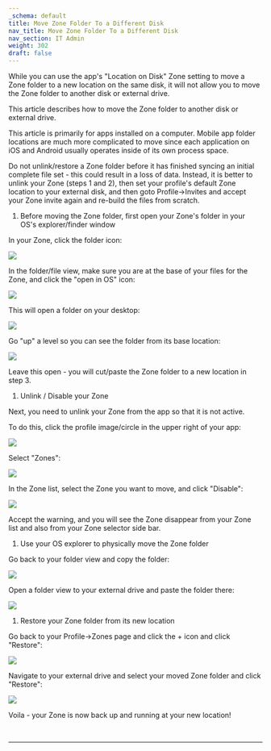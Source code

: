 ```yaml
---
_schema: default
title: Move Zone Folder To a Different Disk
nav_title: Move Zone Folder To a Different Disk
nav_section: IT Admin
weight: 302
draft: false
---
```

While you can use the app's "Location on Disk" Zone setting to move a Zone folder to a new location on the same disk, it will not allow you to move the Zone folder to another disk or external drive.

This article describes how to move the Zone folder to another disk or external drive.

This article is primarily for apps installed on a computer. Mobile app folder locations are much more complicated to move since each application on iOS and Android usually operates inside of its own process space.

Do not unlink/restore a Zone folder before it has finished syncing an initial complete file set - this could result in a loss of data. Instead, it is better to unlink your Zone (steps 1 and 2), then set your profile's default Zone location to your external disk, and then goto Profile-&gt;Invites and accept your Zone invite again and re-build the files from scratch.

1. Before moving the Zone folder, first open your Zone's folder in your OS's explorer/finder window

In your Zone, click the folder icon:

![](/uploads/image-21.png)

In the folder/file view, make sure you are at the base of your files for the Zone, and click the "open in OS" icon:

![](/uploads/image-22.png)

This will open a folder on your desktop:

![](/uploads/image-23.png)

Go "up" a level so you can see the folder from its base location:

![](/uploads/image-24.png)

Leave this open - you will cut/paste the Zone folder to a new location in step 3.

1. Unlink / Disable your Zone

Next, you need to unlink your Zone from the app so that it is not active.

To do this, click the profile image/circle in the upper right of your app:

![](/uploads/image-25.png)

Select "Zones":

![](/uploads/image-26.png)

In the Zone list, select the Zone you want to move, and click "Disable":

![](/uploads/image-27.png)

Accept the warning, and you will see the Zone disappear from your Zone list and also from your Zone selector side bar.

1. Use your OS explorer to physically move the Zone folder

Go back to your folder view and copy the folder:

![](/uploads/image-28.png)

Open a folder view to your external drive and paste the folder there:

![](/uploads/image-29.png)

1. Restore your Zone folder from its new location

Go back to your Profile-&gt;Zones page and click the + icon and click "Restore":

![](/uploads/image-30.png)

Navigate to your external drive and select your moved Zone folder and click "Restore":

![](/uploads/image-31.png)

Voila - your Zone is now back up and running at your new location!

&nbsp;

---

&nbsp;